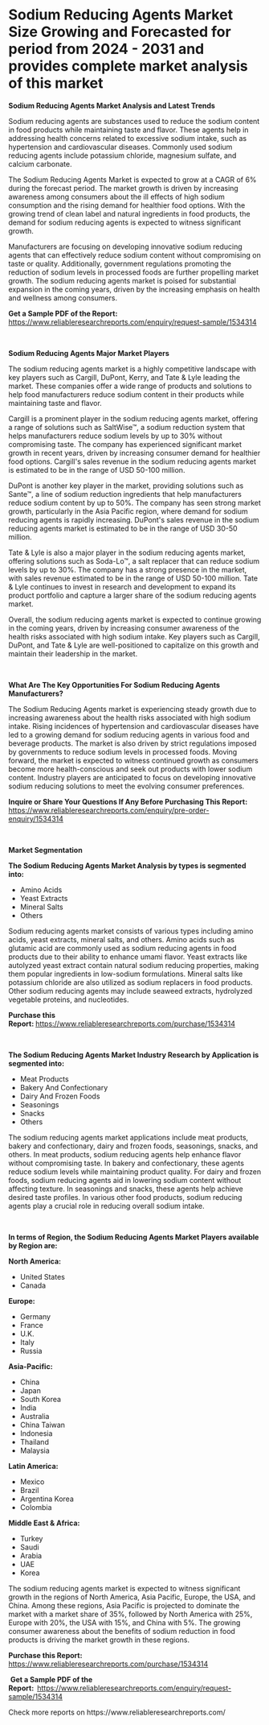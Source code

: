 <p><h1>Sodium Reducing Agents Market Size Growing and Forecasted for period from 2024 - 2031 and provides complete market analysis of this market</h1></p><p><strong>Sodium Reducing Agents Market Analysis and Latest Trends</strong></p>
<p><p>Sodium reducing agents are substances used to reduce the sodium content in food products while maintaining taste and flavor. These agents help in addressing health concerns related to excessive sodium intake, such as hypertension and cardiovascular diseases. Commonly used sodium reducing agents include potassium chloride, magnesium sulfate, and calcium carbonate.</p><p>The Sodium Reducing Agents Market is expected to grow at a CAGR of 6% during the forecast period. The market growth is driven by increasing awareness among consumers about the ill effects of high sodium consumption and the rising demand for healthier food options. With the growing trend of clean label and natural ingredients in food products, the demand for sodium reducing agents is expected to witness significant growth.</p><p>Manufacturers are focusing on developing innovative sodium reducing agents that can effectively reduce sodium content without compromising on taste or quality. Additionally, government regulations promoting the reduction of sodium levels in processed foods are further propelling market growth. The sodium reducing agents market is poised for substantial expansion in the coming years, driven by the increasing emphasis on health and wellness among consumers.</p></p>
<p><strong>Get a Sample PDF of the Report:&nbsp;</strong> <a href="https://www.reliableresearchreports.com/enquiry/request-sample/1534314">https://www.reliableresearchreports.com/enquiry/request-sample/1534314</a></p>
<p>&nbsp;</p>
<p><strong>Sodium Reducing Agents Major Market Players</strong></p>
<p><p>The sodium reducing agents market is a highly competitive landscape with key players such as Cargill, DuPont, Kerry, and Tate & Lyle leading the market. These companies offer a wide range of products and solutions to help food manufacturers reduce sodium content in their products while maintaining taste and flavor.</p><p>Cargill is a prominent player in the sodium reducing agents market, offering a range of solutions such as SaltWise™, a sodium reduction system that helps manufacturers reduce sodium levels by up to 30% without compromising taste. The company has experienced significant market growth in recent years, driven by increasing consumer demand for healthier food options. Cargill's sales revenue in the sodium reducing agents market is estimated to be in the range of USD 50-100 million.</p><p>DuPont is another key player in the market, providing solutions such as Sante™, a line of sodium reduction ingredients that help manufacturers reduce sodium content by up to 50%. The company has seen strong market growth, particularly in the Asia Pacific region, where demand for sodium reducing agents is rapidly increasing. DuPont's sales revenue in the sodium reducing agents market is estimated to be in the range of USD 30-50 million.</p><p>Tate & Lyle is also a major player in the sodium reducing agents market, offering solutions such as Soda-Lo™, a salt replacer that can reduce sodium levels by up to 30%. The company has a strong presence in the market, with sales revenue estimated to be in the range of USD 50-100 million. Tate & Lyle continues to invest in research and development to expand its product portfolio and capture a larger share of the sodium reducing agents market.</p><p>Overall, the sodium reducing agents market is expected to continue growing in the coming years, driven by increasing consumer awareness of the health risks associated with high sodium intake. Key players such as Cargill, DuPont, and Tate & Lyle are well-positioned to capitalize on this growth and maintain their leadership in the market.</p></p>
<p>&nbsp;</p>
<p><strong>What Are The Key Opportunities For Sodium Reducing Agents Manufacturers?</strong></p>
<p><p>The Sodium Reducing Agents market is experiencing steady growth due to increasing awareness about the health risks associated with high sodium intake. Rising incidences of hypertension and cardiovascular diseases have led to a growing demand for sodium reducing agents in various food and beverage products. The market is also driven by strict regulations imposed by governments to reduce sodium levels in processed foods. Moving forward, the market is expected to witness continued growth as consumers become more health-conscious and seek out products with lower sodium content. Industry players are anticipated to focus on developing innovative sodium reducing solutions to meet the evolving consumer preferences.</p></p>
<p><strong>Inquire or Share Your Questions If Any Before Purchasing This Report:</strong> <a href="https://www.reliableresearchreports.com/enquiry/pre-order-enquiry/1534314">https://www.reliableresearchreports.com/enquiry/pre-order-enquiry/1534314</a></p>
<p>&nbsp;</p>
<p><strong>Market Segmentation</strong></p>
<p><strong>The Sodium Reducing Agents Market Analysis by types is segmented into:</strong></p>
<p><ul><li>Amino Acids</li><li>Yeast Extracts</li><li>Mineral Salts</li><li>Others</li></ul></p>
<p><p>Sodium reducing agents market consists of various types including amino acids, yeast extracts, mineral salts, and others. Amino acids such as glutamic acid are commonly used as sodium reducing agents in food products due to their ability to enhance umami flavor. Yeast extracts like autolyzed yeast extract contain natural sodium reducing properties, making them popular ingredients in low-sodium formulations. Mineral salts like potassium chloride are also utilized as sodium replacers in food products. Other sodium reducing agents may include seaweed extracts, hydrolyzed vegetable proteins, and nucleotides.</p></p>
<p><strong>Purchase this Report:&nbsp;</strong><a href="https://www.reliableresearchreports.com/purchase/1534314">https://www.reliableresearchreports.com/purchase/1534314</a></p>
<p>&nbsp;</p>
<p><strong>The Sodium Reducing Agents Market Industry Research by Application is segmented into:</strong></p>
<p><ul><li>Meat Products</li><li>Bakery And Confectionary</li><li>Dairy And Frozen Foods</li><li>Seasonings</li><li>Snacks</li><li>Others</li></ul></p>
<p><p>The sodium reducing agents market applications include meat products, bakery and confectionary, dairy and frozen foods, seasonings, snacks, and others. In meat products, sodium reducing agents help enhance flavor without compromising taste. In bakery and confectionary, these agents reduce sodium levels while maintaining product quality. For dairy and frozen foods, sodium reducing agents aid in lowering sodium content without affecting texture. In seasonings and snacks, these agents help achieve desired taste profiles. In various other food products, sodium reducing agents play a crucial role in reducing overall sodium intake.</p></p>
<p>&nbsp;</p>
<p><strong>In terms of Region, the Sodium Reducing Agents Market Players available by Region are:</strong></p>
<p>
    <p> <strong> North America: </strong>
        <ul>
            <li>United States</li>
            <li>Canada</li>
        </ul>
        </p> 
    <p> <strong> Europe: </strong>
        <ul>
            <li>Germany</li>
            <li>France</li>
            <li>U.K.</li>
            <li>Italy</li>
            <li>Russia</li>
        </ul>
        </p> 
    <p> <strong> Asia-Pacific: </strong>
        <ul>
            <li>China</li>
            <li>Japan</li>
            <li>South Korea</li>
            <li>India</li>
            <li>Australia</li>
            <li>China Taiwan</li>
            <li>Indonesia</li>
            <li>Thailand</li>
            <li>Malaysia</li>
        </ul>
        </p> 
    <p> <strong> Latin America: </strong>
        <ul>
            <li>Mexico</li>
            <li>Brazil</li>
            <li>Argentina Korea</li>
            <li>Colombia</li>
        </ul>
        </p> 
    <p> <strong> Middle East & Africa: </strong>
        <ul>
            <li>Turkey</li>
            <li>Saudi</li>
            <li>Arabia</li>
            <li>UAE</li>
            <li>Korea</li>
        </ul>
    </p>
    </p>
<p><p>The sodium reducing agents market is expected to witness significant growth in the regions of North America, Asia Pacific, Europe, the USA, and China. Among these regions, Asia Pacific is projected to dominate the market with a market share of 35%, followed by North America with 25%, Europe with 20%, the USA with 15%, and China with 5%. The growing consumer awareness about the benefits of sodium reduction in food products is driving the market growth in these regions.</p></p>
<p><strong>Purchase this Report: </strong><a href="https://www.reliableresearchreports.com/purchase/1534314">https://www.reliableresearchreports.com/purchase/1534314</a></p>
<p>&nbsp;<strong>Get a Sample PDF of the Report:&nbsp;&nbsp;</strong><a href="https://www.reliableresearchreports.com/enquiry/request-sample/1534314">https://www.reliableresearchreports.com/enquiry/request-sample/1534314</a></p>
<p><strong></strong></p>
<p>Check more reports on https://www.reliableresearchreports.com/</p>